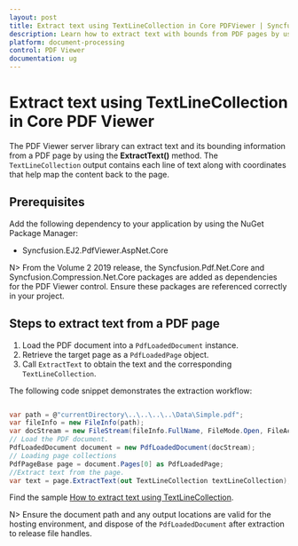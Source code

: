 ```yaml
---
layout: post
title: Extract text using TextLineCollection in Core PDFViewer | Syncfusion
description: Learn how to extract text with bounds from PDF pages by using the TextLineCollection API in the Syncfusion ASP.NET Core PDF Viewer.
platform: document-processing
control: PDF Viewer
documentation: ug
---
```



# Extract text using TextLineCollection in Core PDF Viewer

The PDF Viewer server library can extract text and its bounding information from a PDF page by using the **ExtractText()** method. The `TextLineCollection` output contains each line of text along with coordinates that help map the content back to the page.

## Prerequisites

Add the following dependency to your application by using the NuGet Package Manager:

* Syncfusion.EJ2.PdfViewer.AspNet.Core

N> From the Volume 2 2019 release, the Syncfusion.Pdf.Net.Core and Syncfusion.Compression.Net.Core packages are added as dependencies for the PDF Viewer control. Ensure these packages are referenced correctly in your project.

## Steps to extract text from a PDF page

1. Load the PDF document into a `PdfLoadedDocument` instance.
2. Retrieve the target page as a `PdfLoadedPage` object.
3. Call `ExtractText` to obtain the text and the corresponding `TextLineCollection`.

The following code snippet demonstrates the extraction workflow:

```cs

var path = @"currentDirectory\..\..\..\..\Data\Simple.pdf";
var fileInfo = new FileInfo(path);
var docStream = new FileStream(fileInfo.FullName, FileMode.Open, FileAccess.Read);
// Load the PDF document.
PdfLoadedDocument document = new PdfLoadedDocument(docStream);
// Loading page collections
PdfPageBase page = document.Pages[0] as PdfLoadedPage;
//Extract text from the page.
var text = page.ExtractText(out TextLineCollection textLineCollection);

```

Find the sample [How to extract text using TextLineCollection](https://www.syncfusion.com/downloads/support/directtrac/general/ze/EXTRAC~21056703041).

N> Ensure the document path and any output locations are valid for the hosting environment, and dispose of the `PdfLoadedDocument` after extraction to release file handles.
